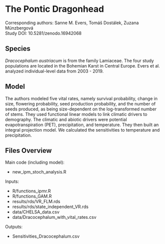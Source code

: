 
# The Pontic Dragonhead

Corresponding authors: Sanne M. Evers, Tomáš Dostálek, Zuzana Münzbergová  
Study DOI: 10.5281/zenodo.16942068

## Species

_Dracocephalum austriacum_ is from the family Lamiaceae. The four study populations are located in the Bohemian Karst in Central Europe. Evers et al. analyzed individual-level data from 2003 - 2019.

## Model

The authors modeled five vital rates, namely survival probability, change in size, flowering probability, seed production probability, and the number of seeds produced, as being size-dependent on the log-transformed number of stems. They used functional linear models to link climatic drivers to demography. The climatic and abiotic drivers were potential evapotranspiration (PET), precipitation, and temperature. They then built an integral projection model. We calculated the sensitivities to temperature and precipitation.

## Files Overview

Main code (including model):
- new_ipm_stoch_analysis.R

Inputs:
- R/functions_ipmr.R
- R/functions_GAM.R
- results/rds/VR_FLM.rds
- results/rds/state_independent_VR.rds
- data/CHELSA_data.csv
- data/Dracocephalum_with_vital_rates.csv

Outputs:
- Sensitivities_Dracocephalum.csv
